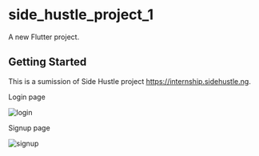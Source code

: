 # side_hustle_project_1

A new Flutter project.

## Getting Started

This is a sumission of Side Hustle project https://internship.sidehustle.ng.

Login page


![login](https://user-images.githubusercontent.com/66129851/142410115-5b34b794-39f8-4583-8fd2-b77bda709c33.png)

Signup page


![signup](https://user-images.githubusercontent.com/66129851/142410183-f033d423-1787-491b-ac6e-51da463f7e0d.png)
